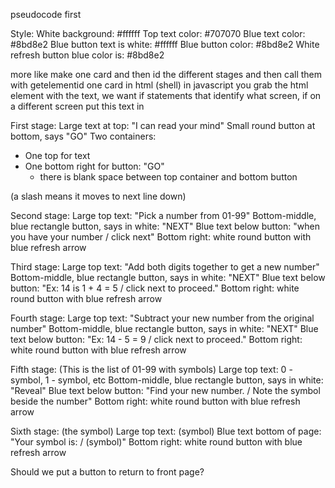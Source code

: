 pseudocode first

Style: 
White background: #ffffff
Top text color: #707070
Blue text color: #8bd8e2
Blue button text is white: #ffffff
Blue button color: #8bd8e2
White refresh button blue color is: #8bd8e2

more like make one card and then id the different stages and then call them with getelementid
one card in html (shell) 
in javascript you grab the html element with the text, we want if statements that identify what screen, if on a different screen put this text in 

First stage:
Large text at top: "I can read your mind"
Small round button at bottom, says "GO"
Two containers:
- One top for text
- One bottom right for button: "GO" 
    - there is blank space between top container and bottom button

(a slash means it moves to next line down)

Second stage:
Large top text: "Pick a number from 01-99"
Bottom-middle, blue rectangle button, says in white: "NEXT"
Blue text below button: "when you have your number / click next"
Bottom right: white round button with blue refresh arrow

Third stage: 
Large top text: "Add both digits together to get a new number"
Bottom-middle, blue rectangle button, says in white: "NEXT"
Blue text below button: "Ex: 14 is 1 + 4 = 5 / click next to proceed."
Bottom right: white round button with blue refresh arrow

Fourth stage:
Large top text: "Subtract your new number from the original number"
Bottom-middle, blue rectangle button, says in white: "NEXT"
Blue text below button: "Ex: 14 - 5 = 9 / click next to proceed."
Bottom right: white round button with blue refresh arrow

Fifth stage: (This is the list of 01-99 with symbols)
Large top text: 0 - symbol, 1 - symbol, etc
Bottom-middle, blue rectangle button, says in white: "Reveal"
Blue text below button: "Find your new number. / Note the symbol beside the number"
Bottom right: white round button with blue refresh arrow

Sixth stage: (the symbol)
Large top text: (symbol)
Blue text bottom of page: "Your symbol is: / (symbol)"
Bottom right: white round button with blue refresh arrow

Should we put a button to return to front page?